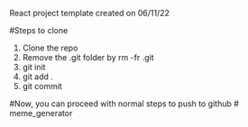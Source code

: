 React project template created on 06/11/22

#Steps to clone

1. Clone the repo
2. Remove the .git folder by rm -fr .git
3. git init
4. git add .
5. git commit

#Now, you can proceed with normal steps to push to github
#   m e m e _ g e n e r a t o r  
 